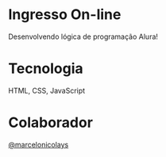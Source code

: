 # Ingresso On-line

Desenvolvendo lógica de programação Alura!

# Tecnologia

HTML, CSS, JavaScript

# Colaborador
[@marcelonicolays](https://github.com/marcelonicolays)

